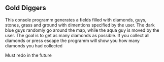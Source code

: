 ## Gold Diggers

This console programm generates a fields filled with diamonds, guys, stones, grass and ground with dimentions specified by the user. The dark blue guys randomly go around the map, while the aqua guy is moved by the user. The goal is to get as many diamonds as possible. If you collect all diamonds or press escape the programm will show you how many diamonds you had collected 

Must redo in the future